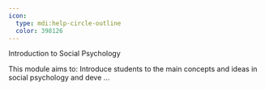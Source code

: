 ```yaml
---
icon:
  type: mdi:help-circle-outline
  color: 398126
---
```


Introduction to Social Psychology

This module aims to: Introduce students to the main concepts and ideas in social psychology and deve ... 
